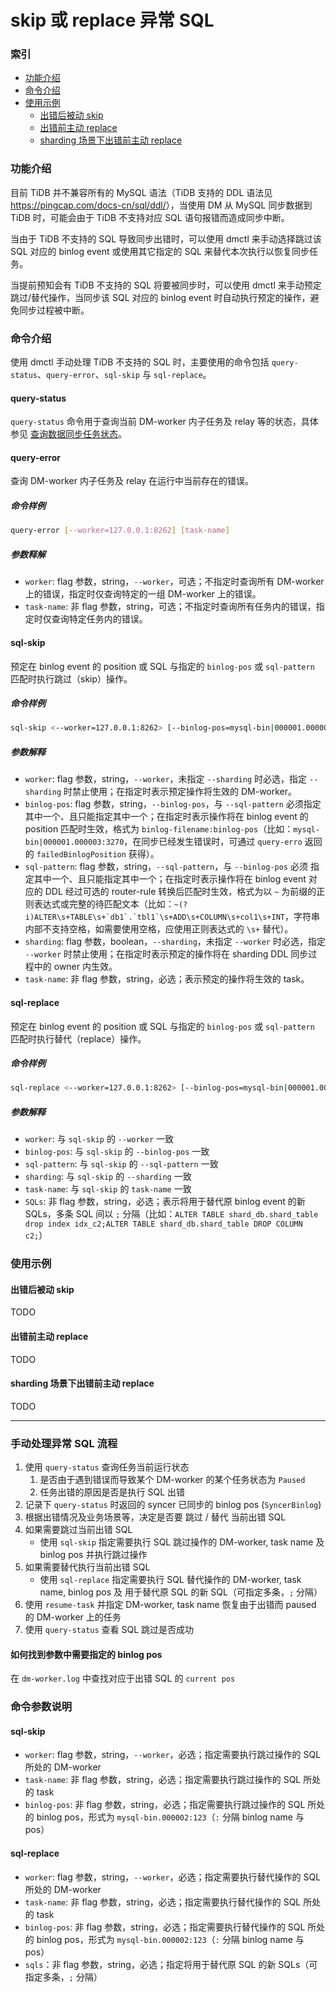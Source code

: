 skip 或 replace 异常 SQL
===

### 索引

- [功能介绍](#功能介绍)
- [命令介绍](#命令介绍)
- [使用示例](#使用示例)
    - [出错后被动 skip](#出错后被动-skip)
    - [出错前主动 replace](#出错前主动-replace)
    - [sharding 场景下出错前主动 replace](#sharding-场景下出错前主动-replacee)


### 功能介绍

目前 TiDB 并不兼容所有的 MySQL 语法（TiDB 支持的 DDL 语法见 <https://pingcap.com/docs-cn/sql/ddl/>），当使用 DM 从 MySQL 同步数据到 TiDB 时，可能会由于 TiDB 不支持对应 SQL 语句报错而造成同步中断。

当由于 TiDB 不支持的 SQL 导致同步出错时，可以使用 dmctl 来手动选择跳过该 SQL 对应的 binlog event 或使用其它指定的 SQL 来替代本次执行以恢复同步任务。

当提前预知会有 TiDB 不支持的 SQL 将要被同步时，可以使用 dmctl 来手动预定跳过/替代操作，当同步该 SQL 对应的 binlog event 时自动执行预定的操作，避免同步过程被中断。


### 命令介绍

使用 dmctl 手动处理 TiDB 不支持的 SQL 时，主要使用的命令包括 `query-status`、`query-error`、`sql-skip` 与 `sql-replace`。

#### query-status

`query-status` 命令用于查询当前 DM-worker 内子任务及 relay 等的状态，具体参见 [查询数据同步任务状态](../task-handling/task-commands.md#查询数据同步任务状态)。


#### query-error

查询 DM-worker 内子任务及 relay 在运行中当前存在的错误。

##### 命令样例

```bash
query-error [--worker=127.0.0.1:8262] [task-name]
```

##### 参数释解

- `worker`: flag 参数，string，`--worker`，可选；不指定时查询所有 DM-worker 上的错误，指定时仅查询特定的一组 DM-worker 上的错误。
- `task-name`: 非 flag 参数，string，可选；不指定时查询所有任务内的错误，指定时仅查询特定任务内的错误。


#### sql-skip

预定在 binlog event 的 position 或 SQL 与指定的 `binlog-pos` 或 `sql-pattern` 匹配时执行跳过（skip）操作。

##### 命令样例

```bash
sql-skip <--worker=127.0.0.1:8262> [--binlog-pos=mysql-bin|000001.000003:3270] [--sql-pattern=~(?i)ALTER\s+TABLE\s+`db1`.`tbl1`\s+ADD\s+COLUMN\s+col1\s+INT] [--sharding] <task-name>
```

##### 参数解释

- `worker`: flag 参数，string，`--worker`，未指定 `--sharding` 时必选，指定 `--sharding` 时禁止使用；在指定时表示预定操作将生效的 DM-worker。
- `binlog-pos`: flag 参数，string，`--binlog-pos`，与 `--sql-pattern` 必须指定其中一个、且只能指定其中一个；在指定时表示操作将在 binlog event 的 position 匹配时生效，格式为 `binlog-filename:binlog-pos`（比如：`mysql-bin|000001.000003:3270`，在同步已经发生错误时，可通过 `query-erro` 返回的 `failedBinlogPosition` 获得）。
- `sql-pattern`: flag 参数，string，`--sql-pattern`，与 `--binlog-pos` 必须 指定其中一个、且只能指定其中一个；在指定时表示操作将在 binlog event 对应的 DDL 经过可选的 router-rule 转换后匹配时生效，格式为以 `~` 为前缀的正则表达式或完整的待匹配文本（比如：``` ~(?i)ALTER\s+TABLE\s+`db1`.`tbl1`\s+ADD\s+COLUMN\s+col1\s+INT ```，字符串内部不支持空格，如需要使用空格，应使用正则表达式的 `\s+` 替代）。
- `sharding`: flag 参数，boolean，`--sharding`，未指定 `--worker` 时必选，指定 `--worker` 时禁止使用；在指定时表示预定的操作将在 sharding DDL 同步过程中的 owner 内生效。
- `task-name`: 非 flag 参数，string，必选；表示预定的操作将生效的 task。


#### sql-replace

预定在 binlog event 的 position 或 SQL 与指定的 `binlog-pos` 或 `sql-pattern` 匹配时执行替代（replace）操作。

##### 命令样例

```bash
sql-replace <--worker=127.0.0.1:8262> [--binlog-pos=mysql-bin|000001.000003:3270] [--sql-pattern=~(?i)ALTER\s+TABLE\s+`db1`.`tbl1`\s+ADD\s+COLUMN\s+col1\s+INT] [--sharding] <task-name> <SQL-1;SQL-2>
```

##### 参数解释

- `worker`: 与 `sql-skip` 的 `--worker` 一致
- `binlog-pos`: 与 `sql-skip` 的 `--binlog-pos` 一致
- `sql-pattern`: 与 `sql-skip` 的 `--sql-pattern` 一致
- `sharding`: 与 `sql-skip` 的 `--sharding` 一致
- `task-name`: 与 `sql-skip` 的 `task-name` 一致
- `SQLs`: 非 flag 参数，string，必选；表示将用于替代原 binlog event 的新 SQLs，多条 SQL 间以 `;` 分隔（比如：``` ALTER TABLE shard_db.shard_table drop index idx_c2;ALTER TABLE shard_db.shard_table DROP COLUMN c2; ```）


### 使用示例

#### 出错后被动 skip

TODO

#### 出错前主动 replace

TODO

#### sharding 场景下出错前主动 replace

TODO


---


### 手动处理异常 SQL 流程

1. 使用 `query-status` 查询任务当前运行状态
    1. 是否由于遇到错误而导致某个 DM-worker 的某个任务状态为 `Paused`
    2. 任务出错的原因是否是执行 SQL 出错
2. 记录下 `query-status` 时返回的 syncer 已同步的 binlog pos (`SyncerBinlog`)
3. 根据出错情况及业务场景等，决定是否要 跳过 / 替代 当前出错 SQL
4. 如果需要跳过当前出错 SQL
    * 使用 `sql-skip` 指定需要执行 SQL 跳过操作的 DM-worker, task name 及 binlog pos 并执行跳过操作
5. 如果需要替代执行当前出错 SQL
    * 使用 `sql-replace` 指定需要执行 SQL 替代操作的 DM-worker, task name, binlog pos 及 用于替代原 SQL 的新 SQL（可指定多条，`;` 分隔）
6. 使用 `resume-task` 并指定 DM-worker, task name 恢复由于出错而 paused 的 DM-worker 上的任务
7. 使用 `query-status` 查看 SQL 跳过是否成功

#### 如何找到参数中需要指定的 binlog pos

在 `dm-worker.log` 中查找对应于出错 SQL 的 `current pos`


### 命令参数说明

#### sql-skip

- `worker`: flag 参数，string，`--worker`，必选；指定需要执行跳过操作的 SQL 所处的 DM-worker
- `task-name`: 非 flag 参数，string，必选；指定需要执行跳过操作的 SQL 所处的 task
- `binlog-pos`: 非 flag 参数，string，必选；指定需要执行跳过操作的 SQL 所处的 binlog pos，形式为 `mysql-bin.000002:123`（`:` 分隔 binlog name 与 pos）

#### sql-replace

- `worker`: flag 参数，string，`--worker`，必选；指定需要执行替代操作的 SQL 所处的 DM-worker
- `task-name`: 非 flag 参数，string，必选；指定需要执行替代操作的 SQL 所处的 task
- `binlog-pos`: 非 flag 参数，string，必选；指定需要执行替代操作的 SQL 所处的 binlog pos，形式为 `mysql-bin.000002:123`（`:` 分隔 binlog name 与 pos）
- `sqls`：非 flag 参数，string，必选；指定将用于替代原 SQL 的新 SQLs（可指定多条，`;` 分隔）